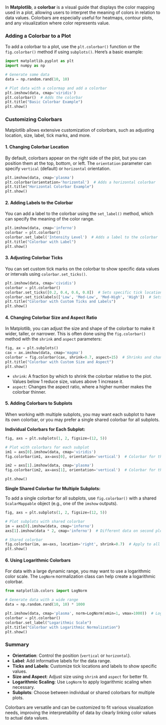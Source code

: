 In **Matplotlib**, a **colorbar** is a visual guide that displays the color mapping used in a plot, allowing users to interpret the meaning of colors in relation to data values. Colorbars are especially useful for heatmaps, contour plots, and any visualization where color represents value.

### Adding a Colorbar to a Plot

To add a colorbar to a plot, use the `plt.colorbar()` function or the `fig.colorbar()` method if using `subplots()`. Here’s a basic example:

```python
import matplotlib.pyplot as plt
import numpy as np

# Generate some data
data = np.random.rand(10, 10)

# Plot data with a colormap and add a colorbar
plt.imshow(data, cmap='viridis')
plt.colorbar()  # Adds the colorbar
plt.title("Basic Colorbar Example")
plt.show()
```

### Customizing Colorbars

Matplotlib allows extensive customization of colorbars, such as adjusting location, size, label, tick marks, and more.

#### 1. Changing Colorbar Location

By default, colorbars appear on the right side of the plot, but you can position them at the top, bottom, or left. The `orientation` parameter can specify `vertical` (default) or `horizontal` orientation.

```python
plt.imshow(data, cmap='plasma')
plt.colorbar(orientation='horizontal')  # Adds a horizontal colorbar
plt.title("Horizontal Colorbar Example")
plt.show()
```

#### 2. Adding Labels to the Colorbar

You can add a label to the colorbar using the `set_label()` method, which can specify the meaning of the color range.

```python
plt.imshow(data, cmap='inferno')
colorbar = plt.colorbar()
colorbar.set_label('Intensity Level')  # Adds a label to the colorbar
plt.title("Colorbar with Label")
plt.show()
```

#### 3. Adjusting Colorbar Ticks

You can set custom tick marks on the colorbar to show specific data values or intervals using `colorbar.set_ticks()`. 

```python
plt.imshow(data, cmap='cividis')
colorbar = plt.colorbar()
colorbar.set_ticks([0.2, 0.4, 0.6, 0.8])  # Sets specific tick locations
colorbar.set_ticklabels(['Low', 'Med-Low', 'Med-High', 'High'])  # Sets custom labels
plt.title("Colorbar with Custom Ticks and Labels")
plt.show()
```

#### 4. Changing Colorbar Size and Aspect Ratio

In Matplotlib, you can adjust the size and shape of the colorbar to make it wider, taller, or narrower. This is often done using the `fig.colorbar()` method with the `shrink` and `aspect` parameters:

```python
fig, ax = plt.subplots()
cax = ax.imshow(data, cmap='magma')
colorbar = fig.colorbar(cax, shrink=0.7, aspect=15)  # Shrinks and changes aspect ratio
plt.title("Colorbar with Custom Size and Aspect")
plt.show()
```

- `shrink`: A fraction by which to shrink the colorbar relative to the plot. Values below 1 reduce size, values above 1 increase it.
- `aspect`: Changes the aspect ratio, where a higher number makes the colorbar thinner.

#### 5. Adding Colorbars to Subplots

When working with multiple subplots, you may want each subplot to have its own colorbar, or you may prefer a single shared colorbar for all subplots.

**Individual Colorbars for Each Subplot:**

```python
fig, axs = plt.subplots(1, 2, figsize=(12, 5))

# Plot with colorbars for each subplot
im1 = axs[0].imshow(data, cmap='viridis')
fig.colorbar(im1, ax=axs[0], orientation='vertical')  # Colorbar for the first subplot

im2 = axs[1].imshow(data, cmap='plasma')
fig.colorbar(im2, ax=axs[1], orientation='vertical')  # Colorbar for the second subplot

plt.show()
```

**Single Shared Colorbar for Multiple Subplots:**

To add a single colorbar for all subplots, use `fig.colorbar()` with a shared `ScalarMappable` object (e.g., one of the `imshow` outputs).

```python
fig, axs = plt.subplots(1, 2, figsize=(12, 5))

# Plot subplots with shared colorbar
im = axs[0].imshow(data, cmap='inferno')
axs[1].imshow(data * 2, cmap='inferno')  # Different data on second plot

# Shared colorbar
fig.colorbar(im, ax=axs, location='right', shrink=0.7)  # Apply to all axes
plt.show()
```

#### 6. Using Logarithmic Colorbars

For data with a large dynamic range, you may want to use a logarithmic color scale. The `LogNorm` normalization class can help create a logarithmic colorbar.

```python
from matplotlib.colors import LogNorm

# Generate data with a wide range
data = np.random.rand(10, 10) * 1000

plt.imshow(data, cmap='plasma', norm=LogNorm(vmin=1, vmax=1000))  # Log scale
colorbar = plt.colorbar()
colorbar.set_label("Logarithmic Scale")
plt.title("Colorbar with Logarithmic Normalization")
plt.show()
```

### Summary

- **Orientation**: Control the position (`vertical` or `horizontal`).
- **Label**: Add informative labels for the data range.
- **Ticks and Labels**: Customize tick locations and labels to show specific values.
- **Size and Aspect**: Adjust size using `shrink` and `aspect` for better fit.
- **Logarithmic Scaling**: Use `LogNorm` to apply logarithmic scaling when necessary.
- **Subplots**: Choose between individual or shared colorbars for multiple plots.

Colorbars are versatile and can be customized to fit various visualization needs, improving the interpretability of data by clearly linking color values to actual data values.
